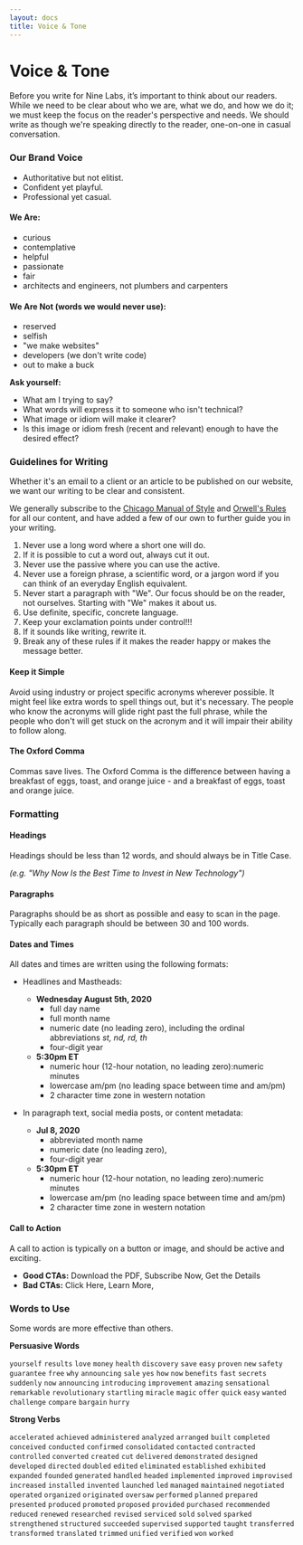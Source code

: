 ```yaml
---
layout: docs
title: Voice & Tone
---
```


# Voice &amp; Tone

Before you write for Nine Labs, it’s important to think about our readers. While we need to be clear about who we are, what we do, and how we do it; we must keep the focus on the reader's perspective and needs. We should write as though we're speaking directly to the reader, one-on-one in casual conversation.

### Our Brand Voice

- Authoritative but not elitist.
- Confident yet playful.
- Professional yet casual.

#### We Are:

- curious
- contemplative
- helpful
- passionate
- fair
- architects and engineers, not plumbers and carpenters

#### We Are Not (words we would never use):

- reserved
- selfish
- "we make websites"
- developers (we don't write code)
- out to make a buck


**Ask yourself:**
- What am I trying to say?
- What words will express it to someone who isn't technical?
- What image or idiom will make it clearer?
- Is this image or idiom fresh (recent and relevant) enough to have the desired effect?


### Guidelines for Writing

Whether it's an email to a client or an article to be published on our website, we want our writing to be clear and consistent.

We generally subscribe to the [Chicago Manual of Style](https://www.chicagomanualofstyle.org/home.html) and [Orwell's Rules](https://www.writingclasses.com/toolbox/tips-masters/george-orwell-6-questions-6-rules) for all our content, and have added a few of our own to further guide you in your writing.

1. Never use a long word where a short one will do.
1. If it is possible to cut a word out, always cut it out.
1. Never use the passive where you can use the active.
1. Never use a foreign phrase, a scientific word, or a jargon word if you can think of an everyday English equivalent.
1. Never start a paragraph with "We". Our focus should be on the reader, not ourselves. Starting with "We" makes it about us.
1. Use definite, specific, concrete language.
1. Keep your exclamation points under control!!!
1. If it sounds like writing, rewrite it.
1. Break any of these rules if it makes the reader happy or makes the message better.

#### Keep it Simple
Avoid using industry or project specific acronyms wherever possible. It might feel like extra words to spell things out, but it's necessary. The people who know the acronyms will glide right past the full phrase, while the people who don't will get stuck on the acronym and it will impair their ability to follow along.

#### The Oxford Comma
Commas save lives. The Oxford Comma is the difference between having a breakfast of eggs, toast, and orange juice - and a breakfast of eggs, toast and orange juice.

### Formatting

#### Headings
Headings should be less than 12 words, and should always be in Title Case.

  _(e.g. "Why Now Is the Best Time to Invest in New Technology")_


#### Paragraphs
Paragraphs should be as short as possible and easy to scan in the page. Typically each paragraph should be between 30 and 100 words.


#### Dates and Times
All dates and times are written using the following formats:

- Headlines and Mastheads:
  - **Wednesday August 5th, 2020**
    - full day name
    - full month name
    - numeric date (no leading zero), including the ordinal abbreviations _st, nd, rd, th_
    - four-digit year
  - **5:30pm ET**
    - numeric hour (12-hour notation, no leading zero):numeric minutes
    - lowercase am/pm (no leading space between time and am/pm)
    - 2 character time zone in western notation


- In paragraph text, social media posts, or content metadata:
  - **Jul 8, 2020**
    - abbreviated month name
    - numeric date (no leading zero),
    - four-digit year
  - **5:30pm ET**
    - numeric hour (12-hour notation, no leading zero):numeric minutes
    - lowercase am/pm (no leading space between time and am/pm)
    - 2 character time zone in western notation


#### Call to Action
A call to action is typically on a button or image, and should be active and exciting.

- **Good CTAs:** Download the PDF, Subscribe Now, Get the Details
- **Bad CTAs:** Click Here, Learn More,


### Words to Use
Some words are more effective than others.

**Persuasive Words**

`yourself` `results` `love` `money` `health` `discovery` `save` `easy` `proven` `new` `safety` `guarantee` `free` `why` `announcing` `sale` `yes` `how` `now` `benefits` `fast` `secrets` `suddenly` `now` `announcing` `introducing` `improvement` `amazing` `sensational` `remarkable` `revolutionary` `startling` `miracle` `magic` `offer` `quick` `easy` `wanted` `challenge` `compare` `bargain` `hurry`

**Strong Verbs**

`accelerated` `achieved` `administered` `analyzed` `arranged` `built` `completed` `conceived` `conducted` `confirmed` `consolidated` `contacted` `contracted` `controlled` `converted` `created` `cut` `delivered` `demonstrated` `designed` `developed` `directed` `doubled` `edited` `eliminated` `established` `exhibited` `expanded` `founded` `generated` `handled` `headed` `implemented` `improved` `improvised` `increased` `installed` `invented` `launched` `led` `managed` `maintained` `negotiated` `operated` `organized` `originated` `oversaw` `performed` `planned` `prepared` `presented` `produced` `promoted` `proposed` `provided` `purchased` `recommended` `reduced` `renewed` `researched` `revised` `serviced` `sold` `solved` `sparked` `strengthened` `structured` `succeeded` `supervised` `supported` `taught` `transferred` `transformed` `translated` `trimmed` `unified` `verified` `won` `worked`
